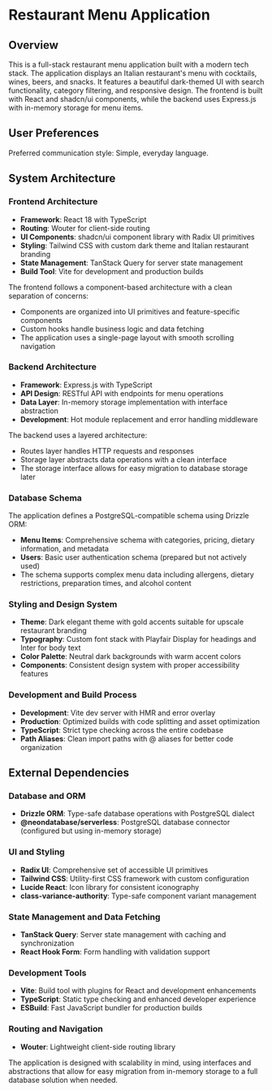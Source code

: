 # Restaurant Menu Application

## Overview

This is a full-stack restaurant menu application built with a modern tech stack. The application displays an Italian restaurant's menu with cocktails, wines, beers, and snacks. It features a beautiful dark-themed UI with search functionality, category filtering, and responsive design. The frontend is built with React and shadcn/ui components, while the backend uses Express.js with in-memory storage for menu items.

## User Preferences

Preferred communication style: Simple, everyday language.

## System Architecture

### Frontend Architecture
- **Framework**: React 18 with TypeScript
- **Routing**: Wouter for client-side routing
- **UI Components**: shadcn/ui component library with Radix UI primitives
- **Styling**: Tailwind CSS with custom dark theme and Italian restaurant branding
- **State Management**: TanStack Query for server state management
- **Build Tool**: Vite for development and production builds

The frontend follows a component-based architecture with a clean separation of concerns:
- Components are organized into UI primitives and feature-specific components
- Custom hooks handle business logic and data fetching
- The application uses a single-page layout with smooth scrolling navigation

### Backend Architecture
- **Framework**: Express.js with TypeScript
- **API Design**: RESTful API with endpoints for menu operations
- **Data Layer**: In-memory storage implementation with interface abstraction
- **Development**: Hot module replacement and error handling middleware

The backend uses a layered architecture:
- Routes layer handles HTTP requests and responses
- Storage layer abstracts data operations with a clean interface
- The storage interface allows for easy migration to database storage later

### Database Schema
The application defines a PostgreSQL-compatible schema using Drizzle ORM:
- **Menu Items**: Comprehensive schema with categories, pricing, dietary information, and metadata
- **Users**: Basic user authentication schema (prepared but not actively used)
- The schema supports complex menu data including allergens, dietary restrictions, preparation times, and alcohol content

### Styling and Design System
- **Theme**: Dark elegant theme with gold accents suitable for upscale restaurant branding
- **Typography**: Custom font stack with Playfair Display for headings and Inter for body text
- **Color Palette**: Neutral dark backgrounds with warm accent colors
- **Components**: Consistent design system with proper accessibility features

### Development and Build Process
- **Development**: Vite dev server with HMR and error overlay
- **Production**: Optimized builds with code splitting and asset optimization
- **TypeScript**: Strict type checking across the entire codebase
- **Path Aliases**: Clean import paths with @ aliases for better code organization

## External Dependencies

### Database and ORM
- **Drizzle ORM**: Type-safe database operations with PostgreSQL dialect
- **@neondatabase/serverless**: PostgreSQL database connector (configured but using in-memory storage)

### UI and Styling
- **Radix UI**: Comprehensive set of accessible UI primitives
- **Tailwind CSS**: Utility-first CSS framework with custom configuration
- **Lucide React**: Icon library for consistent iconography
- **class-variance-authority**: Type-safe component variant management

### State Management and Data Fetching
- **TanStack Query**: Server state management with caching and synchronization
- **React Hook Form**: Form handling with validation support

### Development Tools
- **Vite**: Build tool with plugins for React and development enhancements
- **TypeScript**: Static type checking and enhanced developer experience
- **ESBuild**: Fast JavaScript bundler for production builds

### Routing and Navigation
- **Wouter**: Lightweight client-side routing library

The application is designed with scalability in mind, using interfaces and abstractions that allow for easy migration from in-memory storage to a full database solution when needed.